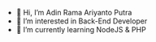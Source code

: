 - 👋 Hi, I’m Adin Rama Ariyanto Putra
- 👀 I’m interested in Back-End Developer
- 🌱 I’m currently learning NodeJS & PHP

<!---
adinramaar20/adinramaar20 is a ✨ special ✨ repository because its `README.md` (this file) appears on your GitHub profile.
You can click the Preview link to take a look at your changes.
--->
